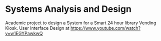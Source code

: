 # Systems Analysis and Design
Academic project to design a System for a Smart 24 hour library Vending Kiosk.
User Interface Design at https://www.youtube.com/watch?v=w1EGYPawkwQ
